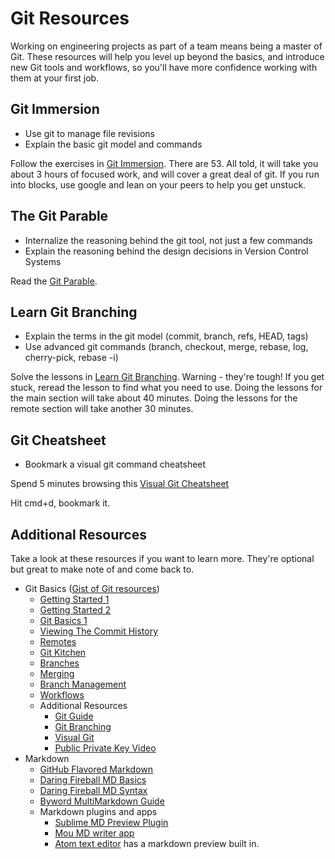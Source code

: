 # Git Resources

Working on engineering projects as part of a team means being a master of Git. These resources will help you level up beyond the basics, and introduce
new Git tools and workflows, so you'll have more confidence working with them at your first job.

## Git Immersion

- Use git to manage file revisions
- Explain the basic git model and commands

Follow the exercises in <a href="http://gitimmersion.com" target="_blank">Git Immersion</a>. There are 53.
All told, it will take you about 3 hours of focused work, and will cover a great
deal of git. If you run into blocks, use google and lean on your peers to
help you get unstuck.

## The Git Parable

- Internalize the reasoning behind the git tool, not just a few commands
- Explain the reasoning behind the design decisions in Version Control Systems

Read the <a href="http://tom.preston-werner.com/2009/05/19/the-git-parable.html" target="_blank">Git Parable</a>.

## Learn Git Branching

- Explain the terms in the git model (commit, branch, refs, HEAD, tags)
- Use advanced git commands (branch, checkout, merge, rebase, log, cherry-pick, rebase -i)

Solve the lessons in <a href="https://learngitbranching.js.org/" target="_blank">Learn Git Branching</a>. Warning - they're tough! If you get stuck, reread the lesson to find what you need to use. Doing the lessons for the main section will take about 40 minutes. Doing the lessons for the remote section will take another 30 minutes.

## Git Cheatsheet

- Bookmark a visual git command cheatsheet

Spend 5 minutes browsing this <a href="http://www.ndpsoftware.com/git-cheatsheet/previous/git-cheatsheet.html" target="_blank">Visual Git Cheatsheet</a>

Hit cmd+d, bookmark it.

## Additional Resources

Take a look at these resources if you want to learn more. They're optional but great to make note of and come back to.

- Git Basics (<a href="https://gist.github.com/aviflombaum/0d1c335291350a2e4036" target="_blank">Gist of Git resources</a>)
  - <a href="http://git-scm.com/book/en/Getting-Started-A-Short-History-of-Git" target="_blank">Getting Started 1</a>
  - <a href="http://git-scm.com/book/en/Getting-Started-About-Version-Control" target="_blank">Getting Started 2</a>
  - <a href="http://git-scm.com/book/en/Git-Basics-Recording-Changes-to-the-Repository" target="_blank">Git Basics 1</a>
  - <a href="http://git-scm.com/book/en/Git-Basics-Viewing-the-Commit-History" target="_blank">Viewing The Commit History</a>
  - <a href="http://git-scm.com/book/en/Git-Basics-Working-with-Remotes" target="_blank">Remotes</a>
  - <a href="http://bloggytoons.com/posts/2013/10/10/git-kitchen-wchef-ramsay" target="_blank">Git Kitchen</a>
  - <a href="http://git-scm.com/book/en/Git-Branching-What-a-Branch-Is" target="_blank">Branches</a>
  - <a href="http://git-scm.com/book/en/Git-Branching-Basic-Branching-and-Merging" target="_blank">Merging</a>
  - <a href="http://git-scm.com/book/en/Git-Branching-Branch-Management" target="_blank">Branch Management</a>
  - <a href="http://git-scm.com/book/en/Git-Branching-Branching-Workflows" target="_blank">Workflows</a>
  - Additional Resources
    - <a href="http://rogerdudler.github.io/git-guide/" target="_blank">Git Guide</a>
    - <a href="http://pcottle.github.io/learnGitBranching/" target="_blank">Git Branching</a>
    - <a href="http://marklodato.github.io/visual-git-guide/index-en.html" target="_blank">Visual Git</a>
    - <a href="http://www.youtube.com/watch?v=3QnD2c4Xovk&feature=plcp" target="_blank">Public Private Key Video</a>
- Markdown
  - <a href="http://github.github.com/github-flavored-markdown" target="_blank">GitHub Flavored Markdown</a>
  - <a href="http://daringfireball.net/projects/markdown/basics" target="_blank">Daring Fireball MD Basics</a>
  - <a href="http://daringfireball.net/projects/markdown/syntax" target="_blank">Daring Fireball MD Syntax</a>
  - <a href="http://bywordapp.com/markdown/guide.html" target="_blank">Byword MultiMarkdown Guide</a>
  - Markdown plugins and apps
    - <a href="https://github.com/revolunet/sublimetext-markdown-preview" target="_blank">Sublime MD Preview Plugin</a>
    - <a href="http://mouapp.com/" target="_blank">Mou MD writer app</a>
    - <a href="https://atom.io" target="_blank">Atom text editor</a> has a markdown preview built in.

